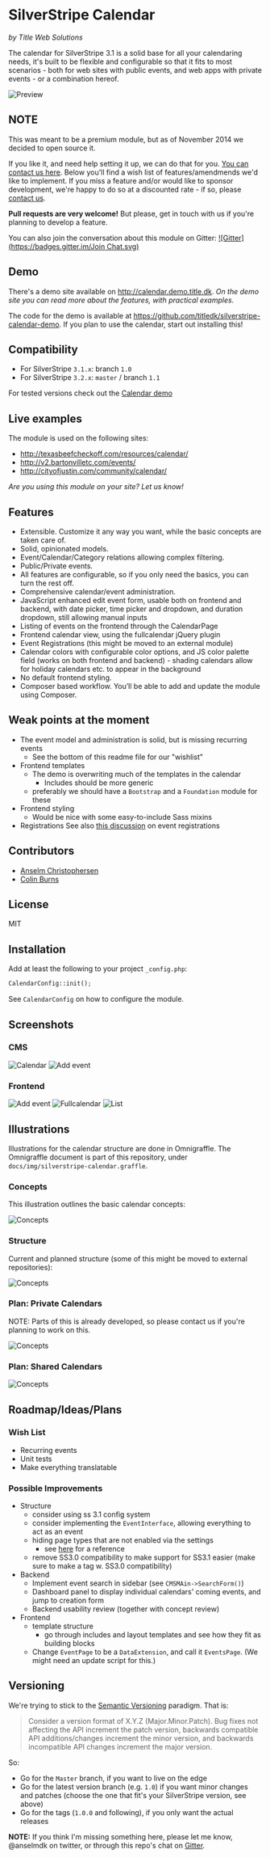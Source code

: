 # SilverStripe Calendar

_by Title Web Solutions_

The calendar for SilverStripe 3.1 is a solid base for all your calendaring needs,
it's built to be flexible and configurable so that it fits to most scenarios - both for
web sites with public events, and web apps with private events - or a combination hereof.


![Preview](docs/img/preview.png)


## NOTE

This was meant to be a premium module, but as of November 2014 we decided to open source it.

If you like it, and need help setting it up, we can do that for you.
[You can contact us here](http://title.dk/contact/).
Below you'll find a wish list of features/amendmends we'd like to implement. If you miss a feature and/or
would like to sponsor development, we're happy to do so at a discounted rate - if so,
please [contact us](http://title.dk/contact/).

**Pull requests are very welcome!** But please, get in touch with us if you're planning
to develop a feature.

You can also join the conversation about this module on Gitter:
[![Gitter](https://badges.gitter.im/Join Chat.svg)](https://gitter.im/titledk/silverstripe-calendar?utm_source=badge&utm_medium=badge&utm_campaign=pr-badge)

## Demo

There's a demo site available on <http://calendar.demo.title.dk>.
_On the demo site you can read more about the features, with practical examples._

The code for the demo is available at <https://github.com/titledk/silverstripe-calendar-demo>.
If you plan to use the calendar, start out installing this!

## Compatibility

* For SilverStripe `3.1.x`: branch `1.0`
* For SilverStripe `3.2.x`: `master` / branch `1.1`

For tested versions check out the [Calendar demo](https://github.com/titledk/silverstripe-calendar-demo#compatibility)


## Live examples

The module is used on the following sites:

* <http://texasbeefcheckoff.com/resources/calendar/>
* <http://v2.bartonvilletc.com/events/>
* <http://cityofjustin.com/community/calendar/>

_Are you using this module on your site? Let us know!_

## Features

* Extensible. Customize it any way you want, while the basic concepts are taken care of.
* Solid, opinionated models.
* Event/Calendar/Category relations allowing complex filtering.
* Public/Private events.
* All features are configurable, so if you only need the basics, you can turn the rest off.
* Comprehensive calendar/event administration.
* JavaScript enhanced edit event form, usable both on frontend and backend, with date picker,
time picker and dropdown, and duration dropdown, still allowing manual inputs
* Listing of events on the frontend through the CalendarPage
* Frontend calendar view, using the fullcalendar jQuery plugin
* Event Registrations (this might be moved to an external module)
* Calendar colors with configurable color options, and JS color palette field
(works on both frontend and backend) - shading calendars allow for holiday calendars etc. to appear in the background
* No default frontend styling.
* Composer based workflow. You’ll be able to add and update the module using Composer.


## Weak points at the moment

* The event model and administration is solid, but is missing recurring events
	* See the bottom of this readme file for our "wishlist"
* Frontend templates
	* The demo is overwriting much of the templates in the calendar
		* Includes should be more generic
	* preferably we should have a `Bootstrap` and a `Foundation` module
	for these
* Frontend styling
	* Would be nice with some easy-to-include Sass mixins
* Registrations
	See also [this discussion](https://gitter.im/jedateach/silverstripe-eventmanagement) on event registrations



## Contributors

* [Anselm Christophersen](https://github.com/anselmdk)
* [Colin Burns](https://github.com/colinburns)


## License

MIT

## Installation

Add at least the following to your project `_config.php`:

```php
CalendarConfig::init();
```

See `CalendarConfig` on how to configure the module.


## Screenshots

### CMS

![Calendar](docs/img/screenshots/cms-calendar.png)
![Add event](docs/img/screenshots/cms-addevent.png)


### Frontend

![Add event](docs/img/screenshots/frontend-addevent.png)
![Fullcalendar](docs/img/screenshots/frontend-fullcalendar.png)
![List](docs/img/screenshots/frontend-list.png)



## Illustrations

Illustrations for the calendar structure are done in Omnigraffle.
The Omnigraffle document is part of this repository, under `docs/img/silverstripe-calendar.graffle`.



### Concepts

This illustration outlines the basic calendar concepts:


![Concepts](docs/img/omnigraffle-export/Concepts.png)


### Structure

Current and planned structure (some of this might be moved to external repositories):

![Concepts](docs/img/omnigraffle-export/Structure.png)


### Plan: Private Calendars

NOTE: Parts of this is already developed, so please contact us if you're planning
to work on this.


![Concepts](docs/img/omnigraffle-export/Private-Calendar-plan.png)


### Plan: Shared Calendars

![Concepts](docs/img/omnigraffle-export/Shared-Calendars-plan.png)



## Roadmap/Ideas/Plans



### Wish List

* Recurring events
* Unit tests
* Make everything translatable


### Possible Improvements

* Structure
	* consider using ss 3.1 config system
	* consider implementing the `EventInterface`, allowing everything to act as an event
	* hiding page types that are not enabled via the settings
		* see [here](http://www.balbus.tk/hide-a-page-from-the-cms-pagetype-dropdown/) for a reference
	* remove SS3.0 compatibility to make support for SS3.1 easier (make sure to make a tag w. SS3.0 compatibility)
* Backend
	* Implement event search in sidebar (see `CMSMAin->SearchForm()`)
	* Dashboard panel to display individual calendars' coming events, and jump to creation form
	* Backend usability review (together with concept review)
* Frontend
	* template structure
		* go through includes and layout templates and see how they fit as building blocks
	* Change `EventPage` to be a `DataExtension`, and call it `EventsPage`. (We might need an update script for this.)

## Versioning

We're trying to stick to the [Semantic Versioning](http://semver.org)
paradigm. That is:

> Consider a version format of X.Y.Z (Major.Minor.Patch). Bug fixes not affecting the API increment the patch version,
backwards compatible API additions/changes increment the minor version, and backwards incompatible API changes
increment the major version.

So:

* Go for the `Master` branch, if you want to live on the edge
* Go for the latest version branch (e.g. `1.0`) if you want minor changes and patches
(choose the one that fit's your SilverStripe version, see above)
* Go for the tags (`1.0.0` and following), if you only want the actual releases

**NOTE:** If you think I'm missing something here, please let me know, @anselmdk on twitter, or through
this repo's chat on [Gitter](https://gitter.im/titledk/silverstripe-calendar).



